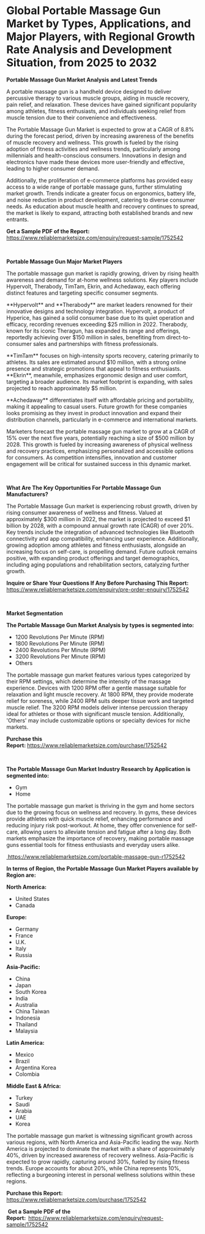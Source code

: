 <p><h1>Global Portable Massage Gun Market by Types, Applications, and Major Players, with Regional Growth Rate Analysis and Development Situation, from 2025 to 2032</h1></p><p><strong>Portable Massage Gun Market Analysis and Latest Trends</strong></p>
<p><p>A portable massage gun is a handheld device designed to deliver percussive therapy to various muscle groups, aiding in muscle recovery, pain relief, and relaxation. These devices have gained significant popularity among athletes, fitness enthusiasts, and individuals seeking relief from muscle tension due to their convenience and effectiveness.</p><p>The Portable Massage Gun Market is expected to grow at a CAGR of 8.8% during the forecast period, driven by increasing awareness of the benefits of muscle recovery and wellness. This growth is fueled by the rising adoption of fitness activities and wellness trends, particularly among millennials and health-conscious consumers. Innovations in design and electronics have made these devices more user-friendly and effective, leading to higher consumer demand.</p><p>Additionally, the proliferation of e-commerce platforms has provided easy access to a wide range of portable massage guns, further stimulating market growth. Trends indicate a greater focus on ergonomics, battery life, and noise reduction in product development, catering to diverse consumer needs. As education about muscle health and recovery continues to spread, the market is likely to expand, attracting both established brands and new entrants.</p></p>
<p><strong>Get a Sample PDF of the Report:&nbsp;</strong> <a href="https://www.reliablemarketsize.com/enquiry/request-sample/1752542?utm_campaign=2337&utm_medium=2&utm_source=Github&utm_content=ia&utm_term=17042025&utm_id=portable-massage-gun">https://www.reliablemarketsize.com/enquiry/request-sample/1752542</a></p>
<p>&nbsp;</p>
<p><strong>Portable Massage Gun Major Market Players</strong></p>
<p><p>The portable massage gun market is rapidly growing, driven by rising health awareness and demand for at-home wellness solutions. Key players include Hypervolt, Therabody, TimTam, Ekrin, and Achedaway, each offering distinct features and targeting specific consumer segments.</p><p>**Hypervolt** and **Therabody** are market leaders renowned for their innovative designs and technology integration. Hypervolt, a product of Hyperice, has gained a solid consumer base due to its quiet operation and efficacy, recording revenues exceeding $25 million in 2022. Therabody, known for its iconic Theragun, has expanded its range and offerings, reportedly achieving over $150 million in sales, benefiting from direct-to-consumer sales and partnerships with fitness professionals.</p><p>**TimTam** focuses on high-intensity sports recovery, catering primarily to athletes. Its sales are estimated around $10 million, with a strong online presence and strategic promotions that appeal to fitness enthusiasts. **Ekrin**, meanwhile, emphasizes ergonomic design and user comfort, targeting a broader audience. Its market footprint is expanding, with sales projected to reach approximately $5 million.</p><p>**Achedaway** differentiates itself with affordable pricing and portability, making it appealing to casual users. Future growth for these companies looks promising as they invest in product innovation and expand their distribution channels, particularly in e-commerce and international markets.</p><p>Marketers forecast the portable massage gun market to grow at a CAGR of 15% over the next five years, potentially reaching a size of $500 million by 2028. This growth is fueled by increasing awareness of physical wellness and recovery practices, emphasizing personalized and accessible options for consumers. As competition intensifies, innovation and customer engagement will be critical for sustained success in this dynamic market.</p></p>
<p>&nbsp;</p>
<p><strong>What Are The Key Opportunities For Portable Massage Gun Manufacturers?</strong></p>
<p><p>The Portable Massage Gun market is experiencing robust growth, driven by rising consumer awareness of wellness and fitness. Valued at approximately $300 million in 2022, the market is projected to exceed $1 billion by 2028, with a compound annual growth rate (CAGR) of over 20%. Key trends include the integration of advanced technologies like Bluetooth connectivity and app compatibility, enhancing user experience. Additionally, growing adoption among athletes and fitness enthusiasts, alongside an increasing focus on self-care, is propelling demand. Future outlook remains positive, with expanding product offerings and target demographics, including aging populations and rehabilitation sectors, catalyzing further growth.</p></p>
<p><strong>Inquire or Share Your Questions If Any Before Purchasing This Report:</strong> <a href="https://www.reliablemarketsize.com/enquiry/pre-order-enquiry/1752542?utm_campaign=2337&utm_medium=2&utm_source=Github&utm_content=ia&utm_term=17042025&utm_id=portable-massage-gun">https://www.reliablemarketsize.com/enquiry/pre-order-enquiry/1752542</a></p>
<p>&nbsp;</p>
<p><strong>Market Segmentation</strong></p>
<p><strong>The Portable Massage Gun Market Analysis by types is segmented into:</strong></p>
<p><ul><li>1200 Revolutions Per Minute (RPM)</li><li>1800 Revolutions Per Minute (RPM)</li><li>2400 Revolutions Per Minute (RPM)</li><li>3200 Revolutions Per Minute (RPM)</li><li>Others</li></ul></p>
<p><p>The portable massage gun market features various types categorized by their RPM settings, which determine the intensity of the massage experience. Devices with 1200 RPM offer a gentle massage suitable for relaxation and light muscle recovery. At 1800 RPM, they provide moderate relief for soreness, while 2400 RPM suits deeper tissue work and targeted muscle relief. The 3200 RPM models deliver intense percussion therapy ideal for athletes or those with significant muscle tension. Additionally, 'Others' may include customizable options or specialty devices for niche markets.</p></p>
<p><strong>Purchase this Report:&nbsp;</strong><a href="https://www.reliablemarketsize.com/purchase/1752542?utm_campaign=2337&utm_medium=2&utm_source=Github&utm_content=ia&utm_term=17042025&utm_id=portable-massage-gun">https://www.reliablemarketsize.com/purchase/1752542</a></p>
<p>&nbsp;</p>
<p><strong>The Portable Massage Gun Market Industry Research by Application is segmented into:</strong></p>
<p><ul><li>Gym</li><li>Home</li></ul></p>
<p><p>The portable massage gun market is thriving in the gym and home sectors due to the growing focus on wellness and recovery. In gyms, these devices provide athletes with quick muscle relief, enhancing performance and reducing injury risk post-workout. At home, they offer convenience for self-care, allowing users to alleviate tension and fatigue after a long day. Both markets emphasize the importance of recovery, making portable massage guns essential tools for fitness enthusiasts and everyday users alike.</p></p>
<p><a href="https://www.reliablemarketsize.com/portable-massage-gun-r1752542?utm_campaign=2337&utm_medium=2&utm_source=Github&utm_content=ia&utm_term=17042025&utm_id=portable-massage-gun">&nbsp;https://www.reliablemarketsize.com/portable-massage-gun-r1752542</a></p>
<p><strong>In terms of Region, the Portable Massage Gun Market Players available by Region are:</strong></p>
<p>
    <p> <strong> North America: </strong>
        <ul>
            <li>United States</li>
            <li>Canada</li>
        </ul>
        </p> 
    <p> <strong> Europe: </strong>
        <ul>
            <li>Germany</li>
            <li>France</li>
            <li>U.K.</li>
            <li>Italy</li>
            <li>Russia</li>
        </ul>
        </p> 
    <p> <strong> Asia-Pacific: </strong>
        <ul>
            <li>China</li>
            <li>Japan</li>
            <li>South Korea</li>
            <li>India</li>
            <li>Australia</li>
            <li>China Taiwan</li>
            <li>Indonesia</li>
            <li>Thailand</li>
            <li>Malaysia</li>
        </ul>
        </p> 
    <p> <strong> Latin America: </strong>
        <ul>
            <li>Mexico</li>
            <li>Brazil</li>
            <li>Argentina Korea</li>
            <li>Colombia</li>
        </ul>
        </p> 
    <p> <strong> Middle East & Africa: </strong>
        <ul>
            <li>Turkey</li>
            <li>Saudi</li>
            <li>Arabia</li>
            <li>UAE</li>
            <li>Korea</li>
        </ul>
    </p>
    </p>
<p><p>The portable massage gun market is witnessing significant growth across various regions, with North America and Asia-Pacific leading the way. North America is projected to dominate the market with a share of approximately 40%, driven by increased awareness of recovery wellness. Asia-Pacific is expected to grow rapidly, capturing around 30%, fueled by rising fitness trends. Europe accounts for about 20%, while China represents 10%, reflecting a burgeoning interest in personal wellness solutions within these regions.</p></p>
<p><strong>Purchase this Report: </strong><a href="https://www.reliablemarketsize.com/purchase/1752542?utm_campaign=2337&utm_medium=2&utm_source=Github&utm_content=ia&utm_term=17042025&utm_id=portable-massage-gun">https://www.reliablemarketsize.com/purchase/1752542</a></p>
<p>&nbsp;<strong>Get a Sample PDF of the Report:&nbsp;&nbsp;</strong><a href="https://www.reliablemarketsize.com/enquiry/request-sample/1752542?utm_campaign=2337&utm_medium=2&utm_source=Github&utm_content=ia&utm_term=17042025&utm_id=portable-massage-gun">https://www.reliablemarketsize.com/enquiry/request-sample/1752542</a></p>
<p><strong></strong></p>
<p><p></p><p></p><p></p></p>